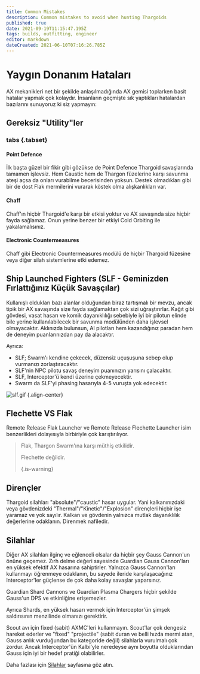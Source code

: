 ```yaml
---
title: Common Mistakes
description: Common mistakes to avoid when hunting Thargoids
published: true
date: 2021-09-19T11:15:47.195Z
tags: builds, outfitting, engineer
editor: markdown
dateCreated: 2021-06-10T07:16:26.785Z
---
```


# Yaygın Donanım Hataları
AX mekanikleri net bir şekilde anlaşılmadığında AX gemisi toplarken basit hatalar yapmak çok kolaydır. İnsanların geçmişte sık yaptıkları hatalardan bazılarını sunuyoruz ki siz yapmayın:

## Gereksiz "Utility"ler
### tabs {.tabset}
#### Point Defence
İlk başta güzel bir fikir gibi gözükse de Point Defence Thargoid savaşlarında tamamen işlevsiz. Hem Caustic hem de Thargon füzelerine karşı savunma ateşi açsa da onları vurabilme becerisinden yoksun. Destek olmadıkları gibi bir de dost Flak mermilerini vurarak köstek olma alışkanlıkları var.

#### Chaff
Chaff'ın hiçbir Thargoid'e karşı bir etkisi yoktur ve AX savaşında size hiçbir fayda sağlamaz. Onun yerine benzer bir etkiyi Cold Orbiting ile yakalamalısınız.

#### Electronic Countermeasures
Chaff gibi Electronic Countermeasures modülü de hiçbir Thargoid füzesine veya diğer silah sistemlerine etki edemez.

## Ship Launched Fighters (SLF - Geminizden Fırlattığınız Küçük Savaşçılar)
Kullanışlı oldukları bazı alanlar olduğundan biraz tartışmalı bir mevzu, ancak tipik bir AX savaşında size fayda sağlamaktan çok sizi uğraştırırlar. Kağıt gibi gövdesi, vasat hasarı ve komik dayanıklılığı sebebiyle iyi bir pilotun elinde bile yerine kullanılabilecek bir savunma modülünden daha işlevsel olmayacaktır. Aklınızda bulunsun, AI pilotları hem kazandığınız paradan hem de deneyim puanlarınızdan pay da alacaktır.

Ayrıca:
- SLF; Swarm'ı kendine çekecek, düzensiz uçuşuşuna sebep olup vurmanızı zorlaştıracaktır.
- SLF'nin NPC pilotu savaş deneyim puanınızın yarısını çalacaktır.
- SLF, Interceptor'ü kendi üzerine çekmeyecektir.
- Swarm da SLF'yi phasing hasarıyla 4-5 vuruşta yok edecektir.

![slf.gif](/img/slf.gif) {.align-center}

## Flechette VS Flak
Remote Release Flak Launcher ve Remote Release Flechette Launcher isim benzerlikleri dolayısıyla birbiriyle çok karıştırılıyor.

> Flak, Thargon Swarm'ına karşı müthiş etkilidir.
> 
> Flechette değildir. 
> 
> {.is-warning}


## Dirençler
Thargoid silahları "absolute"/"caustic" hasar uygular. Yani kalkanınızdaki veya gövdenizdeki "Thermal"/"Kinetic"/"Explosion" dirençleri hiçbir işe yaramaz ve yok sayılır. Kalkan ve gövdenin yalnızca mutlak dayanıklılık değerlerine odaklanın. Direnmek nafiledir.

## Silahlar
Diğer AX silahları ilginç ve eğlenceli olsalar da hiçbir şey Gauss Cannon'un önüne geçemez. Zırh delme değeri sayesinde Guardian Gauss Cannon'ları en yüksek efektif AX hasarına sahiptirler. Yalnızca Gauss Cannon'ları kullanmayı öğrenmeye odaklanın, bu sayede ileride karşılaşacağınız Interceptor'ler güçlense de çok daha kolay savaşlar yaparsınız.

Guardian Shard Cannons ve Guardian Plasma Chargers hiçbir şekilde Gauss'un DPS ve etkinliğine erişemezler.

Ayrıca Shards, en yüksek hasarı vermek için Interceptor'ün şimşek saldırısının menzilinde olmanızı gerektirir.

Scout avı için fixed (sabit) AXMC'leri kullanmayın. Scout'lar çok dengesiz hareket ederler ve "fixed" "projectile" (sabit duran ve belli hızda mermi atan, Gauss anlık vurduğundan bu kategoride değil) silahlarla vurulmalı çok zordur. Ancak Interceptor'ün Kalbi'yle neredeyse aynı boyutta olduklarından Gauss için iyi bir hedef pratiği olabilirler.

Daha fazlası için [Silahlar](/en/weapons) sayfasına göz atın.